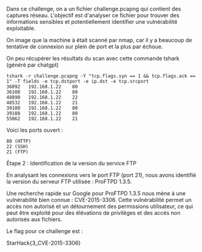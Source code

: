 Dans ce challenge, on a un fichier challenge.pcapng qui contient des captures réseau. L'objectif est d'analyser ce fichier pour trouver des informations sensibles et potentiellement identifier une vulnérabilité exploitable.

On image que la machine à était scanné par nmap, car il y a beaucoup de tentative de connexion sur plein de port et la plus par échoue.

On peu récupérer les résultats du scan avec cette commande tshark (généré par chatgpt)
```
tshark -r challenge.pcapng -Y "tcp.flags.syn == 1 && tcp.flags.ack == 1" -T fields -e tcp.dstport -e ip.dst -e tcp.srcport
36092   192.168.1.22    80
36108   192.168.1.22    80
48890   192.168.1.22    22
48532   192.168.1.22    21
39180   192.168.1.22    80
39188   192.168.1.22    80
55062   192.168.1.22    21
```

Voici les ports ouvert :
```
80 (HTTP)
22 (SSH)
21 (FTP)
```

Étape 2 : Identification de la version du service FTP

En analysant les connexions vers le port FTP (port 21), nous avons identifié la version du serveur FTP utilisée : ProFTPD 1.3.5.

Une recherche rapide sur Google pour ProFTPD 1.3.5 nous mène à une vulnérabilité bien connue : CVE-2015-3306. Cette vulnérabilité permet un accès non autorisé et un détournement des permissions utilisateur, ce qui peut être exploité pour des élévations de privilèges et des accès non autorisés aux fichiers.

Le flag pour ce challenge est :

StarHack{3_CVE-2015-3306}